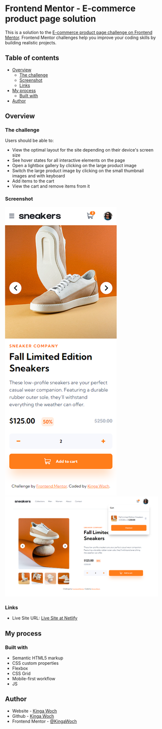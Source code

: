 # Frontend Mentor - E-commerce product page solution

This is a solution to the [E-commerce product page challenge on Frontend Mentor](https://www.frontendmentor.io/challenges/ecommerce-product-page-UPsZ9MJp6). Frontend Mentor challenges help you improve your coding skills by building realistic projects.

## Table of contents

- [Overview](#overview)
  - [The challenge](#the-challenge)
  - [Screenshot](#screenshot)
  - [Links](#links)
- [My process](#my-process)
  - [Built with](#built-with)
- [Author](#author)

## Overview

### The challenge

Users should be able to:

- View the optimal layout for the site depending on their device's screen size
- See hover states for all interactive elements on the page
- Open a lightbox gallery by clicking on the large product image
- Switch the large product image by clicking on the small thumbnail images and with keyboard
- Add items to the cart
- View the cart and remove items from it

### Screenshot

![](./screenshot-mobile.png)
![](./screenshot-desktop.png)

### Links

- Live Site URL: [Live Site at Netlify](https://ecommerce-product-page-kw.netlify.app/)

## My process

### Built with

- Semantic HTML5 markup
- CSS custom properties
- Flexbox
- CSS Grid
- Mobile-first workflow
- JS

## Author

- Website - [Kinga Woch](https://kinga-woch.netlify.app)
- Github - [Kinga Woch](https://github.com/KingaWoch)
- Frontend Mentor - [@KingaWoch](https://www.frontendmentor.io/profile/KingaWoch)
